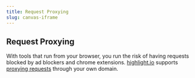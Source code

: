 ```yaml
---
title: Request Proxying
slug: canvas-iframe
---
```


## Request Proxying

With tools that run from your browser, you run the risk of having requests blocked by ad blockers and chrome extensions. [highlight.io](https://highlight.io) supports [proxying requests](../../../getting-started/3_client-sdk/7_replay-configuration/proxying-highlight.md) through your own domain.

